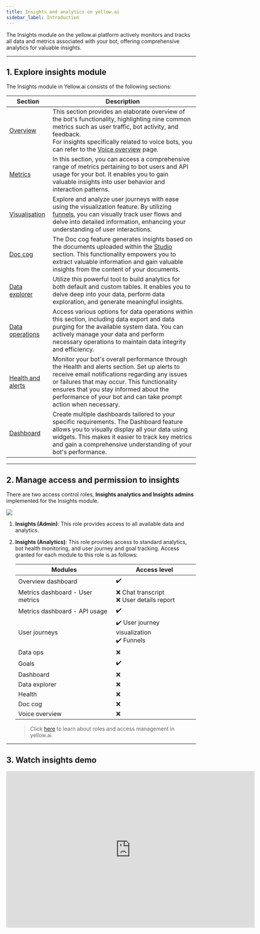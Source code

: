 ```yaml
---
title: Insights and analytics on yellow.ai
sidebar_label: Introduction 
---
```


The Insights module on the yellow.ai platform actively monitors and tracks all data and metrics associated with your bot, offering comprehensive analytics for valuable insights.

---------


## 1. Explore insights module

The Insights module in Yellow.ai consists of the following sections: 

| Section | Description |
| -------- | -------- |
| [Overview](https://docs.yellow.ai/docs/platform_concepts/growth/overview) | This section provides an elaborate overview of the bot's functionality, highlighting nine common metrics such as user traffic, bot activity, and feedback. <br/> For insights specifically related to voice bots, you can refer to the [Voice overview](https://docs.yellow.ai/docs/platform_concepts/growth/voiceoverview) page.|
| [Metrics](https://docs.yellow.ai/docs/platform_concepts/growth/metrics) | In this section, you can access a comprehensive range of metrics pertaining to bot users and API usage for your bot. It enables you to gain valuable insights into user behavior and interaction patterns.|
| [Visualisation](https://docs.yellow.ai/docs/platform_concepts/growth/user-journeys) | Explore and analyze user journeys with ease using the visualization feature. By utilizing [funnels](https://docs.yellow.ai/docs/platform_concepts/growth/funnels), you can visually track user flows and delve into detailed information, enhancing your understanding of user interactions. |
| [Doc cog](https://docs.yellow.ai/docs/platform_concepts/growth/doccog) | The Doc cog feature generates insights based on the documents uploaded within the [Studio](https://docs.yellow.ai/docs/platform_concepts/studio/overview) section. This functionality empowers you to extract valuable information and gain valuable insights from the content of your documents. |
| [Data explorer](https://docs.yellow.ai/docs/platform_concepts/growth/dataexplorer/intro) | Utilize this powerful tool to build analytics for both default and custom tables. It enables you to delve deep into your data, perform data exploration, and generate meaningful insights. |
| [Data operations](https://docs.yellow.ai/docs/platform_concepts/growth/dataops) | Access various options for data operations within this section, including data export and data purging for the available system data. You can actively manage your data and perform necessary operations to maintain data integrity and efficiency. |
| [Health and alerts](https://docs.yellow.ai/docs/platform_concepts/growth/health) | Monitor your bot's overall performance through the Health and alerts section. Set up alerts to receive email notifications regarding any issues or failures that may occur. This functionality ensures that you stay informed about the performance of your bot and can take prompt action when necessary. |
| [Dashboard](https://docs.yellow.ai/docs/platform_concepts/growth/dashboards) | Create multiple dashboards tailored to your specific requirements. The Dashboard feature allows you to visually display all your data using widgets. This makes it easier to track key metrics and gain a comprehensive understanding of your bot's performance. |

----------

## 2. Manage access and permission to insights 


There are two access control roles, **Insights analytics and Insights admins** implemented for the Insights module.

![](https://hackmd.io/_uploads/HkKy6W9E3.png)

1. **Insights (Admin)**: This role provides access to all available data and analytics.
2. **Insights (Analytics)**: This role provides access to standard analytics, bot health monitoring, and user journey and goal tracking. Access granted for each module to this role is as follows:

    | Modules | Access level| 
    | -------- | -------- | 
    |Overview dashboard |  :heavy_check_mark:|
    | Metrics dashboard - User metrics  | :x: Chat transcript <br/> :x: User details report|
    | Metrics dashboard - API usage | :heavy_check_mark:|
    | User journeys | :heavy_check_mark: User journey visualization <br/> :heavy_check_mark: Funnels|
    | Data ops | :x: |
    | Goals | :heavy_check_mark:|
    | Dashboard | :x: |
    | Data explorer | :x: |
    | Health | :x: |
    | Doc cog  | :x: |
    | Voice overview  | :x: |

    > Click [here](https://docs.yellow.ai/docs/platform_concepts/Getting%20Started/add-bot-collaborators#1-share-bot-access) to learn about roles and access management in yellow.ai. 

--------

## 3. Watch insights demo 

<iframe width="660" height="415" src="https://www.youtube.com/embed/yAkP3imNl7Q" title="YouTube video player" frameborder="0" allow="accelerometer; autoplay; clipboard-write; encrypted-media; gyroscope; picture-in-picture; web-share" allowfullscreen></iframe>